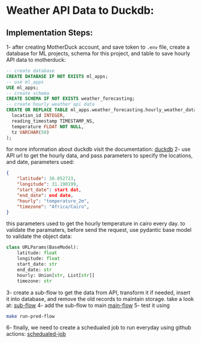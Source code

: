 # Weather API Data to Duckdb:

## Implementation Steps:

1- after creating MotherDuck account, and save token to `.env` file, create a database for ML projects, schema for this project, and table to save hourly API data to motherduck:
```SQL
-- create database
CREATE DATABASE IF NOT EXISTS ml_apps;
-- use ml_apps
USE ml_apps;
-- create schema
CREATE SCHEMA IF NOT EXISTS weather_forecasting;
-- create hourly weather api data
CREATE OR REPLACE TABLE ml_apps.weather_forecasting.hourly_weather_data(
  location_id INTEGER,
  reading_timestamp TIMESTAMP_NS,
  temperature FLOAT NOT NULL,
  tz VARCHAR(50)
);
```
for more information about duckdb visit the documentation: [duckdb](https://duckdb.org/docs/archive/0.9.2/)
2- use API url to get the hourly data, and pass parameters to specify the locations, and date, parameters used:
```JSON
{
    "latitude": 30.052723,
    "longitude": 31.190199,
    "start_date": start dat,
    "end_date": end date,
    "hourly": "temperature_2m",
    "timezone": "Africa/Cairo",
}
```
this parameters used to get the hourly temperature in cairo every day. 
to validate the paramaters, before send the request, use pydantic base model to validate the object data:
```python
class URLParams(BaseModel):
    latitude: float
    longitude: float
    start_date: str
    end_date: str
    hourly: Union[str, List[str]]
    timezone: str
``` 
3- create a sub-flow to get the data from API, transform it if needed, insert it into database, and remove the old records to maintain storage.
take a look at: [sub-flow](weather_data_flows.py)
4- add the sub-flow to main [main-flow](../../pred_flow.py)
5- test it using 
```bash
make run-pred-flow
```
6- finally, we need to create a schedualed job to run everyday using github actions: [schedualed-job](../../.github/workflows/trigger_pred_flow.yml)